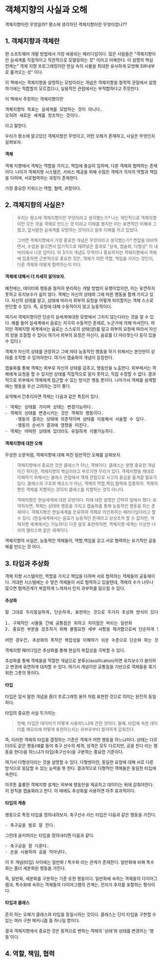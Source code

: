 객체지향의 사실과 오해
===========================

객체지향이란 무엇일까?
평소에 생각하던 객체지향이란 무엇이었나??

## 1. 객체지향과 객체란
현 소프트웨어 개발 방법에서 가장 애용되는 패러다임이다. 많은 사람들은 "객체지향이란 실세계를 직접적이고 직관적으로 모델링하는 것" 이라고 이해한다. 이 설명의 핵심 전제는" 객체 지향 프로그래밍이란 현실 속의 사물을 최대한 유사하게 모방해 SW내부로 옮겨오는 것" 이다. 

이 책에서는 객체지향을 설명하는 모방이라는 개념은 객체지향을 철학적 관점에서 설명하기에는 적합할지 모르겠으나, 실용적인 관점에서는 부적합하다고 주장한다.

이 책에서 주장하는 객체지향이란
<pre>
객체지향의 목표는 실세계를 모방하는 것이 아니다.
오히려 새로운 세계를 창조하는 것이다.
</pre>
라고 말한다. 

우리가 평소에 알고있던 객체지향은 무엇이고, 어떤 오해가 존재하고, 사실은 무엇인지 살펴보자.

#### 객체
객체 지향에서 객체는 역할을 가지고, 책임에 충실히 임하며, 다른 객체와 협력하는 존재이다.
나아가 객체지향 시스템은, 서비스 제공을 위해 수많은 객체가 각자의 역할과 책임을 다하며, 서로협력하는 과정이 존재한다.

가장 중요한 키워드는 역할, 협력, 과정이다.

## 2. 객체지향의 사실은?
>우리는 평소에 객체지향이란 무엇이라고 생각했는가?
나는 개인적으로 객체지향이란 모든 것을 객체로 만드는 것 이라고 이해를 했지만 이는 표면적인 이해에 그쳤고, 앞서말한 실세계를 모방하는 것이라고 얼추 이해를 하고 있었다.

>그러면 객체지향에서 가장 중요한 개념은 무엇이라고 생각했는가?
면접을 대비하면서, 수업을 들으면서 암기적으로 때려넣은 결과로
"상속, 캡슐화, 다형성" 이 내 머리에서 나온 답이다.
이 3가지 개념도 무척이나 중요하지만 객체지향에서 객체에 집중하면 근본적으로 중요한 것은,
객체가 어떤 역할, 책임을 가지는 것인지, 다른 객체와 어떻게 협력하는지 이다.


#### 객체에 대해서 더 자세히 알아보자.
예전에는, 데이터와 행동을 철저히 분리하는 개발 방법이 유행이었지만, 이는 유연하지 못하고 유지보수가 쉽지 않다. 객체는 자신의 상태와 그에 따른 행동을 함께 가지고 있다.
자신의 상태를 알고, 상태에 따라서 외부의 요청을 어떻게 처리할지는 객체 스스로 판단할 수 있다.
즉, 요청에 대해 수동적이지 않고 능동적이다.

여기서 객체지향이란 단순히 실세계에대한 모방에서 그치지 않는다라는 것을 알 수 있다.
예를 들어 실세계에서 음료는 지극히 수동적인 존재로, 누군가에 의해 마셔진다.
하지만 객체지향 세계에서는 음료는 스스로의 상태(양)를 알고 외부의 요청에 따라서 자신의 양을 조절할 수 있다( 여기서 외부의 요청은 마신다, 음료를 더 따라붓는다 등이 있을 수 있다.)

객체가 자신의 상태를 관장하고 그에 따라 능동적인 행동을 하기 위해서는 본인만이 상태를 조작할 수 있어야한다. 여기서 캡슐화의 개념이 등장한다. 

캡슐화를 통해 객체는 외부로 자신의 상태를 감추고, 행동만을 노출한다. 외부에서는 객체에게 요청을 할 수 있지만 상태를 직접적으로 알지 못하고, 직접 수정할 수 없다. 결과적으로 외부에서 객체에게 접근할 수 있는 방식은 행동 뿐이다. 나아가서 객체를 설계할 때는 행동을 우선 고려하는 것이 좋다.

요약해서 간추리자면 객체는 다음과 같은 특징이 있다.
<pre>
- 객체는 상태를 가지며 상태는 변경가능하다.
- 객체의 상태를 변경시키는 것은 객체의 행동이다.
	-행동의 결과는 상태에 의존적이며 상태를 이용해서 서술할 수 있다.
	-행동의 순서가 결과에 영향을 미친다.
- 객체는 어떠한 상태에 있더라도 유일하게 식별가능하다.
</pre>

#### 객체지향에 대한 오해
무성한 소문처럼, 객체지향에 대해 퍼진 일반적인 오해를 살펴보자.

> 객체지향에서 중요한 것은 클래스가 아닌, 객체이다.
 클래스는 분명 중요한 개념이긴 하지만, 객체지향의 핵심이라고 부르기엔 무리가 있다.
객체지향을 제대로 이해하기 위해서는 클래스 관점에서 객체 관점으로 사고의 중심을 옮겨갈 필요가 있다.
클래스의 구조와 메소드가 아닌, 객체의 역할,책임,협력에 집중하자. 객체지향은 객체를 지향하는 것이지 클래스를 지향하는 것이 아니다.

> 객체지향은 현실세계에 대한 모방이다.
 이에 대한 설명은 간략히 앞에서 했다. 요약하자면, 객체는 상태와 행동을 가지고 캡슐화를 통해 능동적인 행동을 하는 존재이다. 객체지향은 현실세계를 은유하여 객체로 의인화하는 패러다임이라고 할 수 있다.
(현실세계에서는 음료가 능동적인 존재라고 상상조차 할 수 없지만, 객체지향 세계에서는 가능하다)
다른 말로 표현하자면, 객체지향 세계는 이상한 나라의 앨리스와 같은 세계이다.

객체지향의 사실은, 능동적인 객체들이, 역할,책임을 갖고 서로 협력하는 유기적인 공동체를 만드는 것 이다.

## 3. 타입과 추상화
객체 지향 시스템이란, 역할을 가지고 책임을 다하며 서로 협력하는 객체들의 공동체이다.
거대한 시스템에는 수 맣은 객체들이 서로 협력하고 있을텐데, 객체의 수가 너무나 많으면 협력관계가 복잡하게 느껴져서 인지 과부하를 일으킬 수 있다.

#### 추상화
<pre>
말 그대로 두리뭉실하게, 단순하게, 표현하는 것으로 두가지 추상화 방식이 있다.

1. 구체적인 사물들 간에 공통점은 취하고 차이점은 버리는 일반화
2. 중요한 부분을 강조하기 위해 불필요한 세부 사항을 제거함으로써 단순하게 만드는 것.

어떤 경우건, 추상화의 목적은 복잡성을 이해하기 쉬운 수준으로 단순화 하는 것.
</pre>
객체지향 패러다임은 추상화를 통해 현실의 복잡성을 극복할 수 있다.

추상화를 통해 객체들을 적절한 개념으로 분류(classification)하면 유지보수가 용이하고 변경에 유연하게 대처할 수 있다.
여기서 개념이란 공통점을 기반으로 객체들을 묶기 위한 그릇의 뜻이다.

#### 타입
타입은 앞서 말한 개념을 좀더 프로그래밍 용어 처럼 표현한 것으로 의미는 완전히 동일하다.

타입의 중요한 사실 두가지는
> 첫째, 타입은 데이터가 어떻게 사용되느냐에 관한 것이다.
> 둘째, 타입에 속한 데이터를 메모리에 어떻게 표현하는지는 외부로부터 철저하게 감춰진다.

즉, 이러한 객체의 타입을 결정하는 기준은 객체가 어떤 행동을 하느냐이다.
상태는 다르더라도 같은 행동(예를 들어 축구 선수의 체격, 성격은 모두 다르지만, 공을 찬다 라는 행동을 한다)을 하느냐가  타입(축구선수)을 구분하는 중요한 기준이다.

여기서 다형성이라는 것을 설명할 수 있다.
다형썽이란, 동일한 요청에 대해 서로 다른 방식으로 응답할 수 있는 능력을 뜻 한다. 
결과적으로 다형적인 객체들은 동일한 타입에 속한다.

아무튼 훌륭한 객체지향 설계는 외부에 행동만을 제공하고 데이터는 뒤에 감춰야한다.
이 원칙을 캡슐화라고 한다. 
이 때에도 추상화를 사용하면 아주 효과적이다.

#### 타입의 계층
행동으로 특정 타입을 정의내려보자.
축구선수 라는 타입은 다음과 같은 행동을 가진다.
<pre>
- 축구공을 발로 잘 찬다.
</pre>

그런데 골키퍼라는 타입을 정의내리면 다음과 같다.
<pre>
- 축구공을 잘 다룬다.
- 손을 사용하여 공을 막아낸다.
</pre>

이 두 개념(타입) 사이에는 일반화 / 특수화 라는 관계가 존재한다.
일반화에 비해 특수화는 좀더 세분화된 행동을 가진다.

즉, 일반화, 세분화를 구분하는 기준 또한 행동이다.
일반화에 속하는 객체들의 다이어그램과, 특수화에 속하는 객체들의 다이어그램의 관계는,
전자가 후자를 포함하는 형식이다.

#### 타입과 클래스
흔히 하는 오해가 클래스와 타입을 동일시하는 것이다. 클래스는 단지 타입을 구현할 수 있는 여러 구현 메커니즘 중 하나일 뿐이다.

결국 객체지향에서 중요한 것은 동적으로 변하는 객체의 '상태'와 상태를 변경하는 '행동'이다.


## 4. 역할, 책임, 협력














